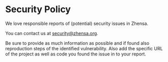 # Security Policy

We love responsible reports of (potential) security issues in Zhensa.

You can contact us at security@zhensa.org.

Be sure to provide as much information as possible and if found
also reproduction steps of the identified vulnerability. Also
add the specific URL of the project as well as code you found
the issue in to your report.
